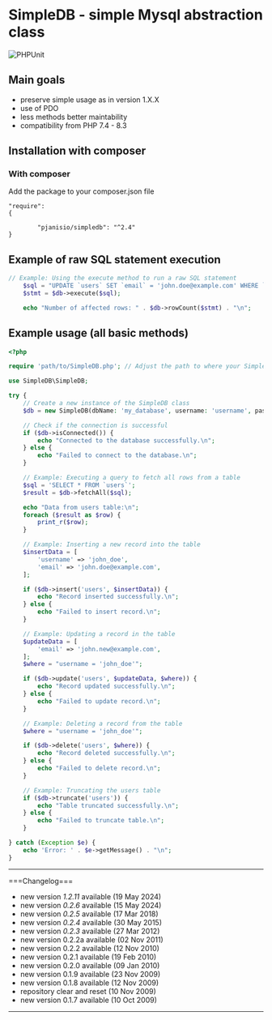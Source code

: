# SimpleDB - simple Mysql abstraction class

![PHPUnit](https://img.shields.io/github/actions/workflow/status/PJanisio/simpledb/php.yml?branch=master&label=tests&logo=phpunit)

## Main goals

- preserve simple usage as in version 1.X.X
- use of PDO
- less methods better maintability
- compatibility from PHP 7.4 - 8.3

## Installation with composer

### With composer

Add the package to your composer.json file

```
"require": 
{

        "pjanisio/simpledb": "^2.4"
}
```

## Example of raw SQL statement execution

```php
// Example: Using the execute method to run a raw SQL statement
    $sql = "UPDATE `users` SET `email` = 'john.doe@example.com' WHERE `username` = 'john_doe'";
    $stmt = $db->execute($sql);

    echo "Number of affected rows: " . $db->rowCount($stmt) . "\n";

```

## Example usage (all basic methods)

```php
<?php

require 'path/to/SimpleDB.php'; // Adjust the path to where your SimpleDB.php is located

use SimpleDB\SimpleDB;

try {
    // Create a new instance of the SimpleDB class
    $db = new SimpleDB(dbName: 'my_database', username: 'username', password: 'password');

    // Check if the connection is successful
    if ($db->isConnected()) {
        echo "Connected to the database successfully.\n";
    } else {
        echo "Failed to connect to the database.\n";
    }

    // Example: Executing a query to fetch all rows from a table
    $sql = 'SELECT * FROM `users`';
    $result = $db->fetchAll($sql);

    echo "Data from users table:\n";
    foreach ($result as $row) {
        print_r($row);
    }

    // Example: Inserting a new record into the table
    $insertData = [
        'username' => 'john_doe',
        'email' => 'john.doe@example.com',
    ];

    if ($db->insert('users', $insertData)) {
        echo "Record inserted successfully.\n";
    } else {
        echo "Failed to insert record.\n";
    }

    // Example: Updating a record in the table
    $updateData = [
        'email' => 'john.new@example.com',
    ];
    $where = "username = 'john_doe'";

    if ($db->update('users', $updateData, $where)) {
        echo "Record updated successfully.\n";
    } else {
        echo "Failed to update record.\n";
    }

    // Example: Deleting a record from the table
    $where = "username = 'john_doe'";

    if ($db->delete('users', $where)) {
        echo "Record deleted successfully.\n";
    } else {
        echo "Failed to delete record.\n";
    }

    // Example: Truncating the users table
    if ($db->truncate('users')) {
        echo "Table truncated successfully.\n";
    } else {
        echo "Failed to truncate table.\n";
    }

} catch (Exception $e) {
    echo 'Error: ' . $e->getMessage() . "\n";
}


```

----

===Changelog===

- new version *1.2.11* available (19 May 2024)
- new version *0.2.6* available (15 May 2024)
- new version *0.2.5* available (17 Mar 2018)
- new version *0.2.4* available (30 May 2015)
- new version *0.2.3* available (27 Mar 2012)
- new version 0.2.2a available (02 Nov 2011)
- new version 0.2.2 available (12 Nov 2010)
- new version 0.2.1 available (19 Feb 2010)
- new version 0.2.0 available (09 Jan 2010)
- new version 0.1.9 available (23 Nov 2009)
- new version 0.1.8 available (12 Nov 2009)
- repository clear and reset (10 Nov 2009)
- new version 0.1.7 available (10 Oct 2009)

----

